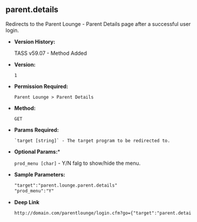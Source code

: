 **parent.details**
----
  Redirects to the Parent Lounge - Parent Details page after a successful user login.

* **Version History:**

    TASS v59.07 - Method Added

* **Version:**

  	`1`

* **Permission Required:**

  	`Parent Lounge > Parent Details`

* **Method:**

  	`GET`
  
*  **Params Required:**

	   `target [string]` - The target program to be redirected to.

*  **Optional Params:***

    `prod_menu [char]` - Y/N falg to show/hide the menu.
    
* **Sample Parameters:**

	```HTML
	"target":"parent.lounge.parent.details"
	"prod_menu":"Y"
	```

* **Deep Link**

	```HTML
	http://domain.com/parentlounge/login.cfm?go={"target":"parent.details","prod_menu":"Y"}
	```
